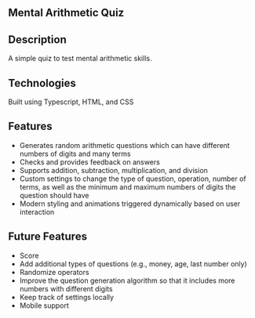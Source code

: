 ## Mental Arithmetic Quiz

## Description
A simple quiz to test mental arithmetic skills.

## Technologies
Built using Typescript, HTML, and CSS

## Features
* Generates random arithmetic questions which can have different numbers of digits and many terms
* Checks and provides feedback on answers
* Supports addition, subtraction, multiplication, and division
* Custom settings to change the type of question, operation, number of terms, as well as the minimum and maximum numbers of digits the question should have
* Modern styling and animations triggered dynamically based on user interaction

## Future Features
* Score
* Add additional types of questions (e.g., money, age, last number only)
* Randomize operators
* Improve the question generation algorithm so that it includes more numbers with different digits
* Keep track of settings locally
* Mobile support
